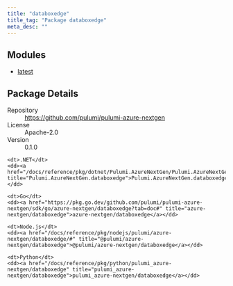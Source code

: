 ```yaml
---
title: "databoxedge"
title_tag: "Package databoxedge"
meta_desc: ""
---
```


<!-- WARNING: this file was generated by Pulumi Docs Generator. -->
<!-- Do not edit by hand unless you're certain you know what you are doing! -->



<h2 id="modules">Modules</h2>
<ul class="api">
    <li><a href="latest/" title="latest"><span class="symbol module"></span>latest</a></li>
</ul>

<h2 id="package-details">Package Details</h2>
<dl class="package-details">
	<dt>Repository</dt>
	<dd><a href="https://github.com/pulumi/pulumi-azure-nextgen">https://github.com/pulumi/pulumi-azure-nextgen</a></dd>
	<dt>License</dt>
	<dd>Apache-2.0</dd>
	<dt>Version</dt>
	<dd>0.1.0</dd>
</dl>



<dl class="tabular">

    <dt>.NET</dt>
    <dd><a href="/docs/reference/pkg/dotnet/Pulumi.AzureNextGen/Pulumi.AzureNextGen.databoxedge.html" title="Pulumi.AzureNextGen.databoxedge">Pulumi.AzureNextGen.databoxedge</a></dd>

    <dt>Go</dt>
    <dd><a href="https://pkg.go.dev/github.com/pulumi/pulumi-azure-nextgen/sdk/go/azure-nextgen/databoxedge?tab=doc#" title="azure-nextgen/databoxedge">azure-nextgen/databoxedge</a></dd>

    <dt>Node.js</dt>
    <dd><a href="/docs/reference/pkg/nodejs/pulumi/azure-nextgen/databoxedge/#" title="@pulumi/azure-nextgen/databoxedge">@pulumi/azure-nextgen/databoxedge</a></dd>

    <dt>Python</dt>
    <dd><a href="/docs/reference/pkg/python/pulumi_azure-nextgen/databoxedge" title="pulumi_azure-nextgen/databoxedge">pulumi_azure-nextgen/databoxedge</a></dd>

</dl>

